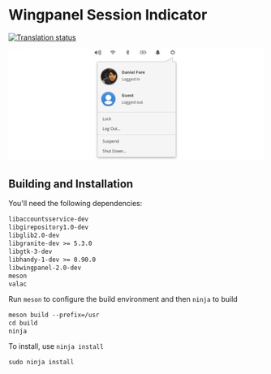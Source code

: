 # Wingpanel Session Indicator
[![Translation status](https://l10n.elementary.io/widgets/wingpanel/-/wingpanel-indicator-session/svg-badge.svg)](https://l10n.elementary.io/engage/wingpanel/?utm_source=widget)

![Screenshot](data/screenshot.png?raw=true)

## Building and Installation

You'll need the following dependencies:

    libaccountsservice-dev
    libgirepository1.0-dev
    libglib2.0-dev
    libgranite-dev >= 5.3.0
    libgtk-3-dev
    libhandy-1-dev >= 0.90.0
    libwingpanel-2.0-dev
    meson
    valac

Run `meson` to configure the build environment and then `ninja` to build

    meson build --prefix=/usr
    cd build
    ninja

To install, use `ninja install`

    sudo ninja install
